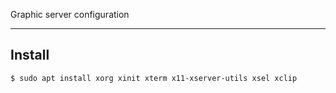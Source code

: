 Graphic server configuration

---

## Install
`$ sudo apt install xorg xinit xterm x11-xserver-utils xsel xclip`